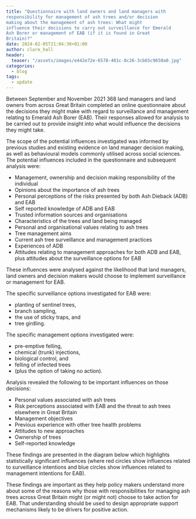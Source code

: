 ```yaml
---
title: "Questionnaire with land owners and land managers with
responsibility for management of ash trees and/or decision
making about the management of ash trees: What might
influence their decisions to carry out surveillance for Emerald
Ash Borer or management of EAB (if it is found in Great
Britain)?"
date: 2024-02-05T21:04:30+01:00
author: clare_hall
header:
  teaser: "/assets/images/e442e72e-6578-401c-8c26-3cb65c9650a0.jpg"
categories:
  - blog
tags:
  - update
---
```


Between September and November 2021 368 land managers and land owners from across Great
Britain completed an online questionnaire about the decisions they might make with regard to
surveillance and management relating to Emerald Ash Borer (EAB).
Their responses allowed for analysis to be carried out to provide insight into what would influence
the decisions they might take.

The scope of the potential influences investigated was informed by previous studies and existing
evidence on land manager decision making, as well as behavioural models commonly utilised across
social sciences. The potential influences included in the questionnaire and subsequent analysis were:

- Management, ownership and decision making responsibility of the individual
- Opinions about the importance of ash trees
- Personal perceptions of the risks presented by both Ash Dieback (ADB) and EAB
- Self reported knowledge of ADB and EAB
- Trusted information sources and organisations
- Characteristics of the trees and land being managed
- Personal and organisational values relating to ash trees
- Tree management aims
- Current ash tree surveillance and management practices
- Experiences of ADB
- Attitudes relating to management approaches for both ADB and EAB, plus attitudes about
the surveillance options for EAB

These influences were analysed against the likelihood that land managers, land owners and decision
makers would choose to implement surveillance or management for EAB.

The specific surveillance options investigated for EAB were:

- planting of sentinel trees,
- branch sampling,
- the use of sticky traps, and
- tree girdling.

The specific management options investigated were:

- pre-emptive felling,
- chemical (trunk) injections,
- biological control, and
- felling of infected trees
- (plus the option of taking no action).

Analysis revealed the following to be important influences on those decisions:

- Personal values associated with ash trees
- Risk perceptions associated with EAB and the threat to ash trees elsewhere in Great Britain
- Management objectives
- Previous experience with other tree health problems
- Attitudes to new approaches
- Ownership of trees
- Self-reported knowledge

These findings are presented in the diagram below which highlights statistically significant influences
(where red circles show influences related to surveillance intentions and blue circles show influences
related to management intentions for EAB).

These findings are important as they help policy makers understand more about some of the
reasons why those with responsibilities for managing ash trees across Great Britain might (or might
not) choose to take action for EAB. That understanding should be used to design appropriate
support mechanisms likely to be drivers for positive action.